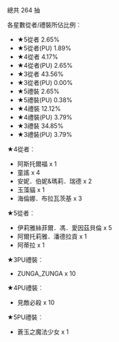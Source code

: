 總共 264 抽

各星數從者/禮裝所佔比例︰

* ★5從者 2.65%
* ★5從者(PU) 1.89%
* ★4從者 4.17%
* ★4從者(PU) 2.65%
* ★3從者 43.56%
* ★3從者(PU) 0.00%
* ★5禮裝 2.65%
* ★5禮裝(PU) 0.38%
* ★4禮裝 12.12%
* ★4禮裝(PU) 3.79%
* ★3禮裝 34.85%
* ★3禮裝(PU) 3.79%

★4從者︰

* 阿斯托爾福 x 1
* 童謠 x 4
* 安妮．伯妮&瑪莉．瑞德 x 2
* 玉藻貓 x 1
* 海倫娜．布拉瓦茨基 x 3

★5從者︰

* 伊莉雅絲菲爾．馮．愛因茲貝倫 x 5
* 阿爾托莉雅．潘德拉貢 x 1
* 阿蒂拉 x 1

★3PU禮裝︰

* ZUNGA_ZUNGA x 10

★4PU禮裝︰

* 見敵必殺 x 10

★5PU禮裝︰

* 蒼玉之魔法少女 x 1

